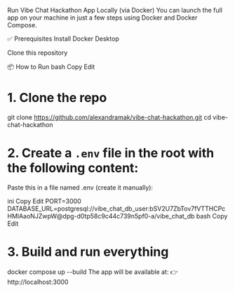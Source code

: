 Run Vibe Chat Hackathon App Locally (via Docker)
You can launch the full app on your machine in just a few steps using Docker and Docker Compose.

✅ Prerequisites
Install Docker Desktop

Clone this repository

📦 How to Run
bash
Copy
Edit
# 1. Clone the repo
git clone https://github.com/alexandramak/vibe-chat-hackathon.git
cd vibe-chat-hackathon

# 2. Create a `.env` file in the root with the following content:
Paste this in a file named .env (create it manually):

ini
Copy
Edit
PORT=3000
DATABASE_URL=postgresql://vibe_chat_db_user:bSV2U7ZbTov7fVTTHCPcHMlAaoNJZwpW@dpg-d0tp58c9c44c739n5pf0-a/vibe_chat_db
bash
Copy
Edit
# 3. Build and run everything
docker compose up --build
The app will be available at:
👉 http://localhost:3000

